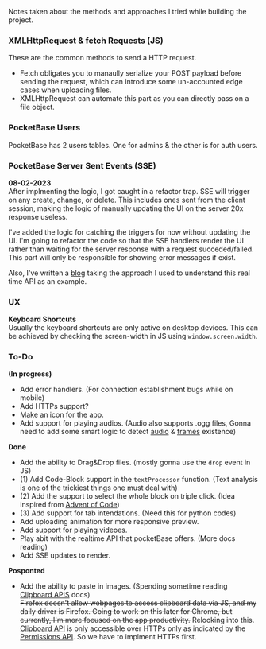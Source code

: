 Notes taken about the methods and approaches I tried while building the project.

### XMLHttpRequest & fetch Requests (JS)

These are the common methods to send a HTTP request.

* Fetch obligates you to manaully serialize your POST payload before sending the request, which can introduce some un-accounted edge cases when uploading files.
* XMLHttpRequest can automate this part as you can directly pass on a file object.

### PocketBase Users

PocketBase has 2 users tables. One for admins & the other is for auth users.

### PocketBase Server Sent Events (SSE)

**08-02-2023**<br>
After implmenting the logic, I got caught in a refactor trap. SSE will trigger on any create, change, or delete. This includes ones sent from the client session, making the logic of manually updating the UI on the server 20x response useless.

I've added the logic for catching the triggers for now without updating the UI. I'm going to refactor the code so that the SSE handlers render the UI rather than waiting for the server response with a request succeded/failed. This part will only be responsible for showing error messages if exist.

Also, I've written a [blog](https://xzansite.cyclic.app/blog/Programming/Web_Development/Real_Time_Communication_On_A_Low_Level_(SSE)) taking the approach I used to understand this real time API as an example.

### UX

**Keyboard Shortcuts**<br>
Usually the keyboard shortcuts are only active on desktop devices. This can be achieved by checking the screen-width in JS using `window.screen.width`.

### To-Do

**(In progress)**
* Add error handlers. (For connection establishment bugs while on mobile)
* Add HTTPs support?
* Make an icon for the app.
* Add support for playing audios. (Audio also supports .ogg files, Gonna need to add some smart logic to detect [audio](https://stackoverflow.com/questions/30604696/use-javascript-to-detect-if-an-mp4-video-has-a-sound-track) & [frames](https://developer.mozilla.org/en-US/docs/Web/API/HTMLVideoElement) existence)


**Done**
* Add the ability to Drag&Drop files. (mostly gonna use the `drop` event in JS)
* (1) Add Code-Block support in the `textProcessor` function. (Text analysis is one of the trickiest things one must deal with)
* (2) Add the support to select the whole block on triple click. (Idea inspired from [Advent of Code](https://xzansite.cyclic.app/blog/Programming/Events/Advent%20of%20Code%202022))
* (3) Add support for tab intendations. (Need this for python codes)
* Add uploading animation for more responsive preview.
* Add support for playing videoes.
* Play abit with the realtime API that pocketBase offers. (More docs reading)
* Add SSE updates to render.


**Posponted**
* Add the ability to paste in images. (Spending sometime reading [Clipboard APIS](https://w3c.github.io/clipboard-apis/) docs)<br>
~~Firefox doesn't allow webpages to access clipboard data via JS, and my daily driver is Firefox. Going to work on this later for Chrome, but currently, I'm more focused on the app productivity.~~
Relooking into this. [Clipboard API](https://developer.mozilla.org/en-US/docs/Web/API/Clipboard_API) is only accessible over HTTPs only as indicated by the [Permissions API](https://developer.mozilla.org/en-US/docs/Web/API/Permissions_API). So we have to implment HTTPs first.
